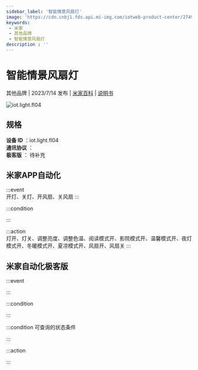 ```yaml
---
sidebar_label: '智能情景风扇灯'
image: 'https://cdn.cnbj1.fds.api.mi-img.com/iotweb-product-center/274972bdbe2f0af5fb9e7556fe17b5df_1681283936833.png?GalaxyAccessKeyId=AKVGLQWBOVIRQ3XLEW&Expires=9223372036854775807&Signature=j3U0fDiCShk9TG0DRoGQQpj7epM='
keywords: 
 - 米家
 - 其他品牌
 - 智能情景风扇灯
description : ''
---
```

# 智能情景风扇灯

其他品牌 | 2023/7/14 发布 | [米家百科](https://home.mi.com/webapp/content/baike/product/index.html?model=iot.light.fl04) | [说明书](https://home.mi.com/views/introduction.html?model=iot.light.fl04&region=cn)

![iot.light.fl04](https://cdn.cnbj1.fds.api.mi-img.com/iotweb-product-center/274972bdbe2f0af5fb9e7556fe17b5df_1681283936833.png?GalaxyAccessKeyId=AKVGLQWBOVIRQ3XLEW&Expires=9223372036854775807&Signature=j3U0fDiCShk9TG0DRoGQQpj7epM=)

## 规格  
> 
**设备 ID** ：iot.light.fl04  
**通讯协议** ：  
**极客版**  ： 待补充 


## 米家APP自动化  

:::event  
开灯、关灯、开风扇、关风扇
:::

:::condition  

:::

:::action   
灯开、灯关、调整亮度、调整色温、阅读模式开、影院模式开、温馨模式开、夜灯模式开、冬暖模式开、夏凉模式开、风扇开、风扇关
:::

## 米家自动化极客版  

:::event  

:::

:::condition  

:::

:::condition 可查询的状态条件  

:::

:::action  

:::

        
